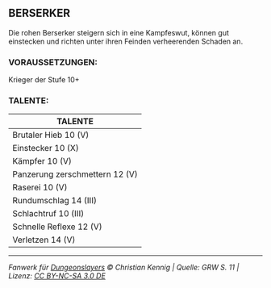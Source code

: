 ## BERSERKER

Die rohen Berserker steigern sich in eine Kampfeswut, können gut einstecken und richten unter ihren Feinden verheerenden Schaden an.

### VORAUSSETZUNGEN:

Krieger der Stufe 10+

### TALENTE:

| TALENTE                        |
| ------------------------------ |
| Brutaler Hieb 10 (V)           |
| Einstecker 10 (X)              |
| Kämpfer 10 (V)                 |
| Panzerung zerschmettern 12 (V) |
| Raserei 10 (V)                 |
| Rundumschlag 14 (III)          |
| Schlachtruf 10 (III)           |
| Schnelle Reflexe 12 (V)        |
| Verletzen 14 (V)               |

---

_Fanwerk für [Dungeonslayers](https://www.dungeonslayers.net/) © Christian Kennig | Quelle: GRW S. 11 | Lizenz: [CC BY-NC-SA 3.0 DE](https://creativecommons.org/licenses/by-nc-sa/3.0/de/)_
